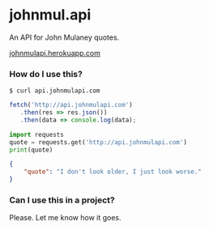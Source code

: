 # johnmul.api
An API for John Mulaney quotes.  
  
[johnmulapi.herokuapp.com](https://johnmulapi.herokuapp.com)

### How do I use this?

```shell
$ curl api.johnmulapi.com
```
```javascript
fetch('http://api.johnmulapi.com')
   .then(res => res.json())
   .then(data => console.log(data);
```
```python
import requests
quote = requests.get('http://api.johnmulapi.com')
print(quote)
```
```json
{
    "quote": "I don't look older, I just look worse."
}
```

### Can I use this in a project?
Please. Let me know how it goes.

